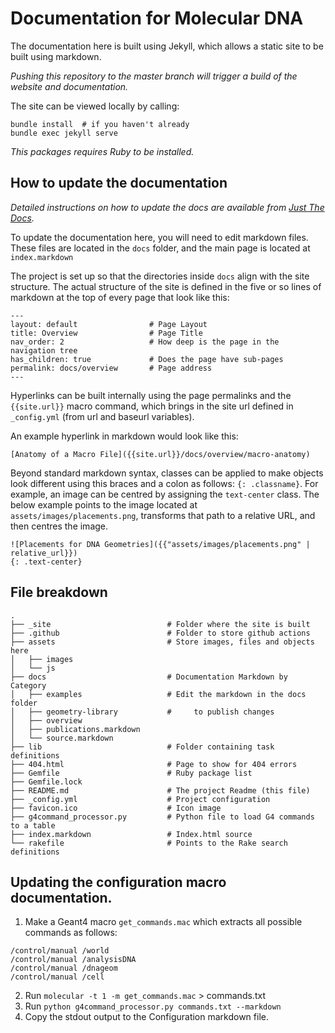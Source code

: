 # Documentation for Molecular DNA

The documentation here is built using Jekyll, which allows a static site to be built
using markdown.

*Pushing this repository to the master branch will trigger a build of the
website and documentation.*

The site can be viewed locally by calling:
```
bundle install  # if you haven't already
bundle exec jekyll serve
```

*This packages requires Ruby to be installed.*

## How to update the documentation

*Detailed instructions on how to update the docs are available from [Just The Docs](https://pmarsceill.github.io/just-the-docs/).*

To update the documentation here, you will need to edit markdown files.
These files are located in the `docs` folder, and the main page is located at `index.markdown`

The project is set up so that the directories inside `docs` align with the site structure. The actual
structure of the site is defined in the five or so lines of markdown at the top of every page
that look like this:
```
---
layout: default                # Page Layout
title: Overview                # Page Title
nav_order: 2                   # How deep is the page in the navigation tree
has_children: true             # Does the page have sub-pages
permalink: docs/overview       # Page address
---
```

Hyperlinks can be built internally using the page permalinks and the `{{site.url}}` macro command, which
brings in the site url defined in `_config.yml` (from url and baseurl variables).

An example hyperlink in markdown would look like this:
```
[Anatomy of a Macro File]({{site.url}}/docs/overview/macro-anatomy)
```

Beyond standard markdown syntax, classes can be applied to make objects look different
using this braces and a colon as follows: `{: .classname}`. For example, an image can 
be centred by assigning the `text-center` class. The below example points to the image
located at `assets/images/placements.png`, transforms that path to a relative URL, and
then centres the image.

```
![Placements for DNA Geometries]({{"assets/images/placements.png" | relative_url}})
{: .text-center}
```

## File breakdown

```
.
├── _site                          # Folder where the site is built
├── .github                        # Folder to store github actions
├── assets                         # Store images, files and objects here
│   ├── images
│   └── js
├── docs                           # Documentation Markdown by Category
│   ├── examples                   # Edit the markdown in the docs folder
│   ├── geometry-library           #     to publish changes
│   ├── overview
│   ├── publications.markdown
│   └── source.markdown
├── lib                            # Folder containing task definitions
├── 404.html                       # Page to show for 404 errors
├── Gemfile                        # Ruby package list
├── Gemfile.lock
├── README.md                      # The project Readme (this file)
├── _config.yml                    # Project configuration
├── favicon.ico                    # Icon image
├── g4command_processor.py         # Python file to load G4 commands to a table
├── index.markdown                 # Index.html source
└── rakefile                       # Points to the Rake search definitions
```

## Updating the configuration macro documentation.

1. Make a Geant4 macro `get_commands.mac` which extracts all possible commands as follows:
```
/control/manual /world
/control/manual /analysisDNA
/control/manual /dnageom
/control/manual /cell
```
2. Run `molecular -t 1 -m get_commands.mac` > commands.txt
3. Run `python g4command_processor.py commands.txt --markdown`
4. Copy the stdout output to the Configuration markdown file.
